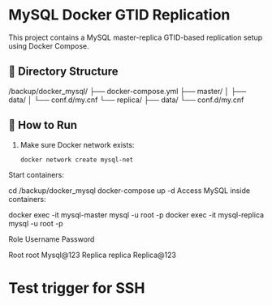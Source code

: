 # MySQL Docker GTID Replication

This project contains a MySQL master-replica GTID-based replication setup using Docker Compose.

## 🧱 Directory Structure

/backup/docker_mysql/
├── docker-compose.yml
├── master/
│ ├── data/
│ └── conf.d/my.cnf
└── replica/
├── data/
└── conf.d/my.cnf

## 🐳 How to Run

1. Make sure Docker network exists:
   ```bash
   docker network create mysql-net
Start containers:

cd /backup/docker_mysql
docker-compose up -d
Access MySQL inside containers:

docker exec -it mysql-master mysql -u root -p
docker exec -it mysql-replica mysql -u root -p

Role	 Username	Password

Root 	 root    	Mysql@123
Replica	 replica  	Replica@123
# Test trigger for SSH

